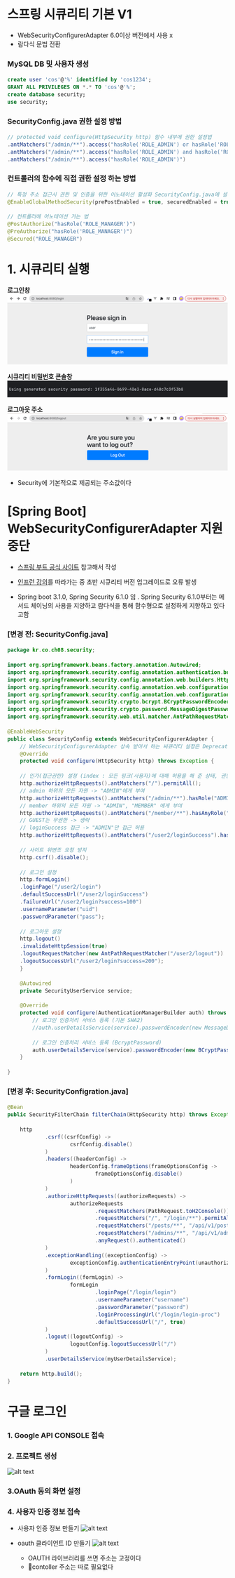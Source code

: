 # 스프링 시큐리티 기본 V1

- WebSecurityConfigurerAdapter 6.0이상 버전에서 사용 x
- 람다식 문법 전환

### MySQL DB 및 사용자 생성

```sql
create user 'cos'@'%' identified by 'cos1234';
GRANT ALL PRIVILEGES ON *.* TO 'cos'@'%';
create database security;
use security;
```

### SecurityConfig.java 권한 설정 방법

```java
// protected void configure(HttpSecurity http) 함수 내부에 권한 설정법
.antMatchers("/admin/**").access("hasRole('ROLE_ADMIN') or hasRole('ROLE_USER')")
.antMatchers("/admin/**").access("hasRole('ROLE_ADMIN') and hasRole('ROLE_USER')")
.antMatchers("/admin/**").access("hasRole('ROLE_ADMIN')")
```

### 컨트롤러의 함수에 직접 권한 설정 하는 방법

```java
// 특정 주소 접근시 권한 및 인증을 위한 어노테이션 활성화 SecurityConfig.java에 설정
@EnableGlobalMethodSecurity(prePostEnabled = true, securedEnabled = true)

// 컨트롤러에 어노테이션 거는 법
@PostAuthorize("hasRole('ROLE_MANAGER')")
@PreAuthorize("hasRole('ROLE_MANAGER')")
@Secured("ROLE_MANAGER")
```

# 1. 시큐리티 실행

**로그인창**
![img.png](img%2Fimg.png)

**시큐리티 비밀번호 콘솔창**
![img_1.png](img%2Fimg_1.png)

**로그아웃 주소**
![img_2.png](img%2Fimg_2.png)

- Security에 기본적으로 제공되는 주소값이다

# [Spring Boot] WebSecurityConfigurerAdapter 지원 중단

- [스프링 부트 공식 사이트](https://spring.io/blog/2022/02/21/spring-security-without-the-websecurityconfigureradapter/) 참고해서 작성

- [인프런 강의](https://www.inflearn.com/course/lecture?courseSlug=%EC%8A%A4%ED%94%84%EB%A7%81%EB%B6%80%ED%8A%B8-%EC%8B%9C%ED%81%90%EB%A6%AC%ED%8B%B0&unitId=97761)를 따라가는 중 초반 시큐리티 버전 업그레이드로 오류 발생
- Spring boot 3.1.0, Spring Security 6.1.0 임 . Spring Security 6.1.0부터는 메서드 체이닝의 사용을 지양하고 람다식을 통해 함수형으로 설정하게 지향하고 있다고함

### [변경 전: SecurityConfig.java]

```java
package kr.co.ch08.security;

import org.springframework.beans.factory.annotation.Autowired;
import org.springframework.security.config.annotation.authentication.builders.AuthenticationManagerBuilder;
import org.springframework.security.config.annotation.web.builders.HttpSecurity;
import org.springframework.security.config.annotation.web.configuration.EnableWebSecurity;
import org.springframework.security.config.annotation.web.configuration.WebSecurityConfigurerAdapter;
import org.springframework.security.crypto.bcrypt.BCryptPasswordEncoder;
import org.springframework.security.crypto.password.MessageDigestPasswordEncoder;
import org.springframework.security.web.util.matcher.AntPathRequestMatcher;

@EnableWebSecurity
public class SecurityConfig extends WebSecurityConfigurerAdapter {
    // WebSecurityConfigurerAdapter 상속 받아서 하는 씨큐리티 설정은 Deprecated 됨 -> filterChain 방식 권장
    @Override
    protected void configure(HttpSecurity http) throws Exception {

    // 인가(접근권한) 설정 (index : 모든 링크(사용자)에 대해 허용을 해 준 상태, 권한관리필터)
    http.authorizeHttpRequests().antMatchers("/").permitAll();
    // admin 하위의 모든 자원 -> "ADMIN"에게 부여
    http.authorizeHttpRequests().antMatchers("/admin/**").hasRole("ADMIN");
    // member 하위의 모든 자원 -> "ADMIN", "MEMBER" 에게 부여
    http.authorizeHttpRequests().antMatchers("/member/**").hasAnyRole("ADMIN", "MEMBER");
    // GUEST는 무권한 -> 생략
    // loginSuccess 접근 -> "ADMIN"만 접근 허용
    http.authorizeHttpRequests().antMatchers("/user2/loginSuccess").hasAnyRole("3", "4", "5");

    // 사이트 위변조 요청 방지
    http.csrf().disable();

    // 로그인 설정
    http.formLogin()
    .loginPage("/user2/login")
    .defaultSuccessUrl("/user2/loginSuccess")
    .failureUrl("/user2/login?success=100")
    .usernameParameter("uid")
    .passwordParameter("pass");

    // 로그아웃 설정
    http.logout()
    .invalidateHttpSession(true)
    .logoutRequestMatcher(new AntPathRequestMatcher("/user2/logout"))
    .logoutSuccessUrl("/user2/login?success=200");
	}

	@Autowired
	private SecurityUserService service;

	@Override
	protected void configure(AuthenticationManagerBuilder auth) throws Exception {
		// 로그인 인증처리 서비스 등록 (기본 SHA2)
		//auth.userDetailsService(service).passwordEncoder(new MessageDigestPasswordEncoder("SHA-256"));

		// 로그인 인증처리 서비스 등록 (BcryptPassword)
		auth.userDetailsService(service).passwordEncoder(new BCryptPasswordEncoder());
	}

}
```

### [변경 후: SecurityConfigration.java]

```java
@Bean
public SecurityFilterChain filterChain(HttpSecurity http) throws Exception {

    http
            .csrf((csrfConfig) ->
                    csrfConfig.disable()
            )
            .headers((headerConfig) ->
                    headerConfig.frameOptions(frameOptionsConfig ->
                            frameOptionsConfig.disable()
                    )
            )
            .authorizeHttpRequests((authorizeRequests) ->
                    authorizeRequests
                            .requestMatchers(PathRequest.toH2Console()).permitAll()
                            .requestMatchers("/", "/login/**").permitAll()
                            .requestMatchers("/posts/**", "/api/v1/posts/**").hasRole(Role.USER.name())
                            .requestMatchers("/admins/**", "/api/v1/admins/**").hasRole(Role.ADMIN.name())
                            .anyRequest().authenticated()
            )
            .exceptionHandling((exceptionConfig) ->
                    exceptionConfig.authenticationEntryPoint(unauthorizedEntryPoint).accessDeniedHandler(accessDeniedHandler)
            )
            .formLogin((formLogin) ->
                    formLogin
                            .loginPage("/login/login")
                            .usernameParameter("username")
                            .passwordParameter("password")
                            .loginProcessingUrl("/login/login-proc")
                            .defaultSuccessUrl("/", true)
            )
            .logout((logoutConfig) ->
                    logoutConfig.logoutSuccessUrl("/")
            )
            .userDetailsService(myUserDetailsService);

    return http.build();
}
```

# 구글 로그인

### 1. Google API CONSOLE 접속

### 2. 프로젝트 생성

![alt text](image.png)

### 3.OAuth 동의 화면 설정

### 4. 사용자 인증 정보 접속

- 사용자 인증 정보 만들기
  ![alt text](image-2.png)

- oauth 클라이언트 ID 만들기
  ![alt text](image-3.png)

  - OAUTH 라이브러리를 쓰면 주소는 고정이다
  - contoller 주소는 따로 필요없다
